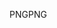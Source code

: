 <span data-ttu-id="ce3ef-101">PNG</span><span class="sxs-lookup"><span data-stu-id="ce3ef-101">PNG</span></span>